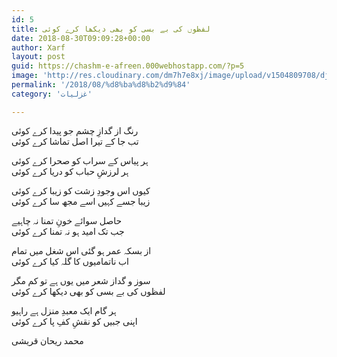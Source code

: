 ```yaml
---
id: 5
title: لفظوں کی بے بسی کو بھی دیکھا کرے کوئی
date: 2018-08-30T09:09:28+00:00
author: Xarf
layout: post
guid: https://chashm-e-afreen.000webhostapp.com/?p=5
image: 'http://res.cloudinary.com/dm7h7e8xj/image/upload/v1504809708/django_g7djdj.jpg'
permalink: '/2018/08/%d8%ba%d8%b2%d9%84'
category: 'غزلیات'

---
```


<span style="font-family: Mehr;">رنگ از گدازِ چشم جو پیدا کرے کوئی</span>  
<span style="font-family: Mehr;">تب جا کے تیرا اصل تماشا کرے کوئی</span>

<span style="font-family: Mehr;">ہر پیاس کے سراب کو صحرا کرے کوئی</span>  
<span style="font-family: Mehr;">ہر لرزشِ حباب کو دریا کرے کوئی</span>

<span style="font-family: Mehr;">کیوں اس وجودِ زشت کو زیبا کرے کوئی</span>  
<span style="font-family: Mehr;">زیبا جسے کہیں اسے مجھ سا کرے کوئی</span>

<span style="font-family: Mehr;">حاصل سوائے خونِ تمنا نہ چاہیے</span>  
<span style="font-family: Mehr;">جب تک امید ہو نہ تمنا کرے کوئی</span>

<span style="font-family: Mehr;">از بسکہ عمر ہو گئی اس شغل میں تمام</span>  
<span style="font-family: Mehr;">اب ناتمامیوں کا گلہ کیا کرے کوئی</span>

<span style="font-family: Mehr;">سوز و گداز شعر میں یوں ہے تو کم مگر</span>  
<span style="font-family: Mehr;">لفظوں کی بے بسی کو بھی دیکھا کرے کوئی</span>

<span style="font-family: Mehr;">ہر گام ایک معبدِ منزل ہے راہیو</span>  
<span style="font-family: Mehr;">اپنی جبیں کو نقشِ کفِ پا کرے کوئی</span>

<span style="font-family: Mehr;">محمد ریحان قریشی</span>

